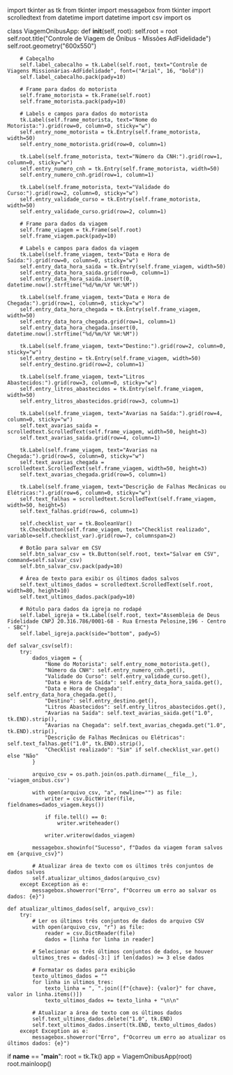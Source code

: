 import tkinter as tk
from tkinter import messagebox
from tkinter import scrolledtext
from datetime import datetime
import csv
import os

class ViagemOnibusApp:
    def __init__(self, root):
        self.root = root
        self.root.title("Controle de Viagem de Ônibus - Missões AdFidelidade")
        self.root.geometry("600x550")

        # Cabeçalho
        self.label_cabecalho = tk.Label(self.root, text="Controle de Viagens Missionárias-AdFidelidade", font=("Arial", 16, "bold"))
        self.label_cabecalho.pack(pady=10)

        # Frame para dados do motorista
        self.frame_motorista = tk.Frame(self.root)
        self.frame_motorista.pack(pady=10)

        # Labels e campos para dados do motorista
        tk.Label(self.frame_motorista, text="Nome do Motorista:").grid(row=0, column=0, sticky="w")
        self.entry_nome_motorista = tk.Entry(self.frame_motorista, width=50)
        self.entry_nome_motorista.grid(row=0, column=1)

        tk.Label(self.frame_motorista, text="Número da CNH:").grid(row=1, column=0, sticky="w")
        self.entry_numero_cnh = tk.Entry(self.frame_motorista, width=50)
        self.entry_numero_cnh.grid(row=1, column=1)

        tk.Label(self.frame_motorista, text="Validade do Curso:").grid(row=2, column=0, sticky="w")
        self.entry_validade_curso = tk.Entry(self.frame_motorista, width=50)
        self.entry_validade_curso.grid(row=2, column=1)

        # Frame para dados da viagem
        self.frame_viagem = tk.Frame(self.root)
        self.frame_viagem.pack(pady=10)

        # Labels e campos para dados da viagem
        tk.Label(self.frame_viagem, text="Data e Hora de Saída:").grid(row=0, column=0, sticky="w")
        self.entry_data_hora_saida = tk.Entry(self.frame_viagem, width=50)
        self.entry_data_hora_saida.grid(row=0, column=1)
        self.entry_data_hora_saida.insert(0, datetime.now().strftime("%d/%m/%Y %H:%M"))

        tk.Label(self.frame_viagem, text="Data e Hora de Chegada:").grid(row=1, column=0, sticky="w")
        self.entry_data_hora_chegada = tk.Entry(self.frame_viagem, width=50)
        self.entry_data_hora_chegada.grid(row=1, column=1)
        self.entry_data_hora_chegada.insert(0, datetime.now().strftime("%d/%m/%Y %H:%M"))

        tk.Label(self.frame_viagem, text="Destino:").grid(row=2, column=0, sticky="w")
        self.entry_destino = tk.Entry(self.frame_viagem, width=50)
        self.entry_destino.grid(row=2, column=1)

        tk.Label(self.frame_viagem, text="Litros Abastecidos:").grid(row=3, column=0, sticky="w")
        self.entry_litros_abastecidos = tk.Entry(self.frame_viagem, width=50)
        self.entry_litros_abastecidos.grid(row=3, column=1)

        tk.Label(self.frame_viagem, text="Avarias na Saída:").grid(row=4, column=0, sticky="w")
        self.text_avarias_saida = scrolledtext.ScrolledText(self.frame_viagem, width=50, height=3)
        self.text_avarias_saida.grid(row=4, column=1)

        tk.Label(self.frame_viagem, text="Avarias na Chegada:").grid(row=5, column=0, sticky="w")
        self.text_avarias_chegada = scrolledtext.ScrolledText(self.frame_viagem, width=50, height=3)
        self.text_avarias_chegada.grid(row=5, column=1)

        tk.Label(self.frame_viagem, text="Descrição de Falhas Mecânicas ou Elétricas:").grid(row=6, column=0, sticky="w")
        self.text_falhas = scrolledtext.ScrolledText(self.frame_viagem, width=50, height=5)
        self.text_falhas.grid(row=6, column=1)

        self.checklist_var = tk.BooleanVar()
        tk.Checkbutton(self.frame_viagem, text="Checklist realizado", variable=self.checklist_var).grid(row=7, columnspan=2)

        # Botão para salvar em CSV
        self.btn_salvar_csv = tk.Button(self.root, text="Salvar em CSV", command=self.salvar_csv)
        self.btn_salvar_csv.pack(pady=10)

        # Área de texto para exibir os últimos dados salvos
        self.text_ultimos_dados = scrolledtext.ScrolledText(self.root, width=80, height=10)
        self.text_ultimos_dados.pack(pady=10)

        # Rótulo para dados da igreja no rodapé
        self.label_igreja = tk.Label(self.root, text="Assembleia de Deus Fidelidade CNPJ 20.316.786/0001-68 - Rua Ernesta Pelosine,196 - Centro - SBC")
        self.label_igreja.pack(side="bottom", pady=5)

    def salvar_csv(self):
        try:
            dados_viagem = {
                "Nome do Motorista": self.entry_nome_motorista.get(),
                "Número da CNH": self.entry_numero_cnh.get(),
                "Validade do Curso": self.entry_validade_curso.get(),
                "Data e Hora de Saída": self.entry_data_hora_saida.get(),
                "Data e Hora de Chegada": self.entry_data_hora_chegada.get(),
                "Destino": self.entry_destino.get(),
                "Litros Abastecidos": self.entry_litros_abastecidos.get(),
                "Avarias na Saída": self.text_avarias_saida.get("1.0", tk.END).strip(),
                "Avarias na Chegada": self.text_avarias_chegada.get("1.0", tk.END).strip(),
                "Descrição de Falhas Mecânicas ou Elétricas": self.text_falhas.get("1.0", tk.END).strip(),
                "Checklist realizado": "Sim" if self.checklist_var.get() else "Não"
            }

            arquivo_csv = os.path.join(os.path.dirname(__file__), 'viagem_onibus.csv')

            with open(arquivo_csv, "a", newline="") as file:
                writer = csv.DictWriter(file, fieldnames=dados_viagem.keys())

                if file.tell() == 0:
                    writer.writeheader()

                writer.writerow(dados_viagem)

            messagebox.showinfo("Sucesso", f"Dados da viagem foram salvos em {arquivo_csv}")

            # Atualizar área de texto com os últimos três conjuntos de dados salvos
            self.atualizar_ultimos_dados(arquivo_csv)
        except Exception as e:
            messagebox.showerror("Erro", f"Ocorreu um erro ao salvar os dados: {e}")

    def atualizar_ultimos_dados(self, arquivo_csv):
        try:
            # Ler os últimos três conjuntos de dados do arquivo CSV
            with open(arquivo_csv, "r") as file:
                reader = csv.DictReader(file)
                dados = [linha for linha in reader]

            # Selecionar os três últimos conjuntos de dados, se houver
            ultimos_tres = dados[-3:] if len(dados) >= 3 else dados

            # Formatar os dados para exibição
            texto_ultimos_dados = ""
            for linha in ultimos_tres:
                texto_linha = ", ".join([f"{chave}: {valor}" for chave, valor in linha.items()])
                texto_ultimos_dados += texto_linha + "\n\n"

            # Atualizar a área de texto com os últimos dados
            self.text_ultimos_dados.delete("1.0", tk.END)
            self.text_ultimos_dados.insert(tk.END, texto_ultimos_dados)
        except Exception as e:
            messagebox.showerror("Erro", f"Ocorreu um erro ao atualizar os últimos dados: {e}")

if __name__ == "__main__":
    root = tk.Tk()
    app = ViagemOnibusApp(root)
    root.mainloop()
